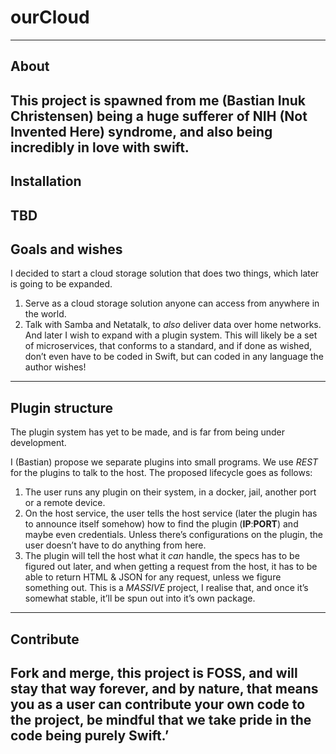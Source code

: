 # ourCloud
---- 
## About
This project is spawned from me (Bastian Inuk Christensen) being a huge sufferer of NIH (Not Invented Here) syndrome, and also being incredibly in love with swift.
---- 
## Installation
TBD
---- 
## Goals and wishes
I decided to start a cloud storage solution that does two things, which later is going to be expanded.
1. Serve as a cloud storage solution anyone can access from anywhere in the world.
2. Talk with Samba and Netatalk, to _also_ deliver data over home networks.
And later I wish to expand with a plugin system. This will likely be a set of microservices, that conforms to a standard, and if done as wished, don’t even have to be coded in Swift, but can coded in any language the author wishes!
---- 
## Plugin structure
The plugin system has yet to be made, and is far from being under development.

I (Bastian) propose we separate plugins into small programs. We use _REST_ for the plugins to talk to the host. The proposed lifecycle goes as follows:
1. The user runs any plugin on their system, in a docker, jail, another port or a remote device.
2. On the host service, the user tells the host service (later the plugin has to announce itself somehow) how to find the plugin (**IP**:**PORT**) and maybe even credentials. Unless there’s configurations on the plugin, the user doesn’t have to do anything from here.
3. The plugin will tell the host what it _can_ handle, the specs has to be figured out later, and when getting a request from the host, it has to be able to return HTML & JSON for any request, unless we figure something out.
This is a _MASSIVE_ project, I realise that, and once it’s somewhat stable, it’ll be spun out into it’s own package.
---- 
## Contribute
Fork and merge, this project is FOSS, and will stay that way forever, and by nature, that means you as a user can contribute your own code to the project, be mindful that we take pride in the code being purely Swift.’
---- 


